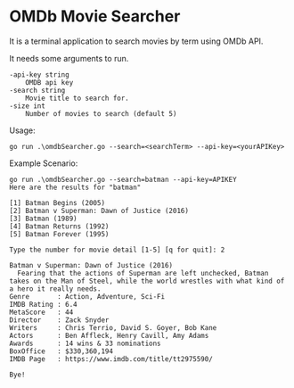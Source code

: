 # OMDb Movie Searcher

  

It is a terminal application to search movies by term using OMDb API. 

It needs some arguments to run.
```
-api-key string
	OMDB api key
-search string
	Movie title to search for.
-size int
	Number of movies to search (default 5)
```

Usage:
```
go run .\omdbSearcher.go --search=<searchTerm> --api-key=<yourAPIKey>
```

Example Scenario:
```
go run .\omdbSearcher.go --search=batman --api-key=APIKEY
Here are the results for "batman"

[1] Batman Begins (2005)
[2] Batman v Superman: Dawn of Justice (2016)        
[3] Batman (1989)
[4] Batman Returns (1992)
[5] Batman Forever (1995)

Type the number for movie detail [1-5] [q for quit]: 2

Batman v Superman: Dawn of Justice (2016)
  Fearing that the actions of Superman are left unchecked, Batman takes on the Man of Steel, while the world wrestles with what kind of a hero it really needs.
Genre       : Action, Adventure, Sci-Fi
IMDB Rating : 6.4
MetaScore   : 44
Director    : Zack Snyder
Writers     : Chris Terrio, David S. Goyer, Bob Kane
Actors      : Ben Affleck, Henry Cavill, Amy Adams
Awards      : 14 wins & 33 nominations
BoxOffice   : $330,360,194
IMDB Page   : https://www.imdb.com/title/tt2975590/

Bye!
```